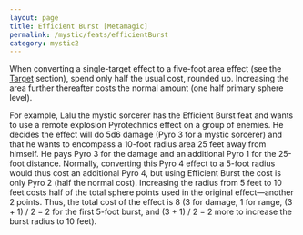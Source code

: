 ```yaml
---
layout: page
title: Efficient Burst [Metamagic]
permalink: /mystic/feats/efficientBurst
category: mystic2
---
```

When converting a single-target effect to a five-foot area effect (see
the [Target](/mystic/basics/target) section), spend only half the usual
cost, rounded up. Increasing the area further thereafter costs the
normal amount (one half primary sphere level).

For example, Lalu the mystic sorcerer has the Efficient Burst feat and
wants to use a remote explosion Pyrotechnics effect on a group of
enemies. He decides the effect will do 5d6 damage (Pyro 3 for a mystic
sorcerer) and that he wants to encompass a 10-foot radius area 25 feet
away from himself. He pays Pyro 3 for the damage and an additional Pyro
1 for the 25-foot distance. Normally, converting this Pyro 4 effect to a
5-foot radius would thus cost an additional Pyro 4, but using Efficient
Burst the cost is only Pyro 2 (half the normal cost). Increasing the
radius from 5 feet to 10 feet costs half of the total sphere points used
in the original effect—another 2 points. Thus, the total cost of the
effect is 8 (3 for damage, 1 for range, (3 + 1) / 2 = 2 for the first
5-foot burst, and (3 + 1) / 2 = 2 more to increase the burst radius to
10 feet).
